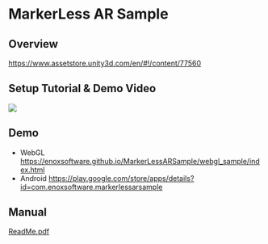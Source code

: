 MarkerLess AR Sample
====================

Overview
-----
<https://www.assetstore.unity3d.com/en/#!/content/77560>

Setup Tutorial & Demo Video
-----
[![](http://img.youtube.com/vi/B4pc_e8mdcs/0.jpg)](https://www.youtube.com/watch?v=B4pc_e8mdcs)

Demo
-----
- WebGL
<https://enoxsoftware.github.io/MarkerLessARSample/webgl_sample/index.html>
- Android
<https://play.google.com/store/apps/details?id=com.enoxsoftware.markerlessarsample>

Manual
-----
[ReadMe.pdf](/MarkerLessARSample/ReadMe.pdf)



